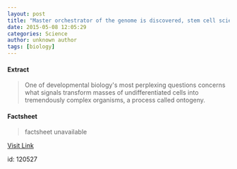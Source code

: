 ```yaml
---
layout: post
title: "Master orchestrator of the genome is discovered, stem cell scientists report"
date: 2015-05-08 12:05:29
categories: Science
author: unknown author
tags: [biology]
---
```



#### Extract
>One of developmental biology's most perplexing questions concerns what signals transform masses of undifferentiated cells into tremendously complex organisms, a process called ontogeny.

#### Factsheet
>factsheet unavailable

[Visit Link](http://phys.org/news350291092.html)

id:  120527
